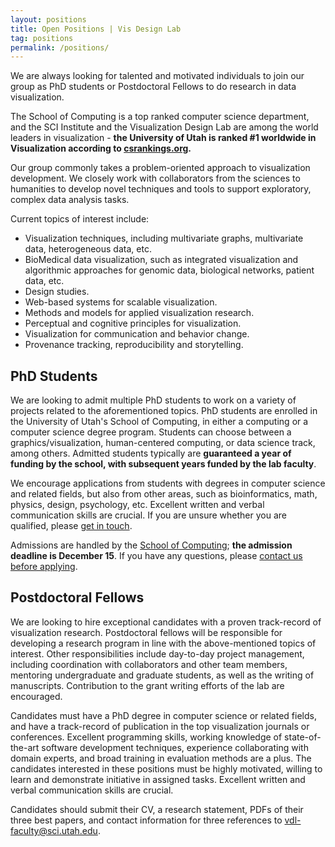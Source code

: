 ```yaml
---
layout: positions
title: Open Positions | Vis Design Lab
tag: positions
permalink: /positions/
---
```


We are always looking for talented and motivated individuals to join our group as PhD students or Postdoctoral Fellows to do research in data visualization. 

The School of Computing is a top ranked computer science department, and the SCI Institute and the Visualization Design Lab are among the world leaders in visualization - **the University of Utah is ranked #1 worldwide in Visualization according to [csrankings.org](http://csrankings.org/#/index?vis).** 

Our group commonly takes a problem-oriented approach to visualization development. We closely work with collaborators from the sciences to humanities to develop novel techniques and tools to support exploratory, complex data analysis tasks.

Current topics of interest include: 

 * Visualization techniques, including multivariate graphs, multivariate data, heterogeneous data, etc.
 * BioMedical data visualization, such as integrated visualization and algorithmic approaches for genomic data, biological networks, patient data, etc.
 * Design studies.
 * Web-based systems for scalable visualization.
 * Methods and models for applied visualization research.
 * Perceptual and cognitive principles for visualization.
 * Visualization for communication and behavior change.
 * Provenance tracking, reproducibility and storytelling. 


## PhD Students

We are looking to admit multiple PhD students to work on a variety of projects related to the aforementioned topics. PhD students are enrolled in the University of Utah's School of Computing, in either a computing or a computer science degree program. Students can choose between a graphics/visualization, human-centered computing, or data science track, among others. Admitted students typically are **guaranteed a year of funding by the school, with subsequent years funded by the lab faculty**. 

We encourage applications from students with degrees in computer science and related fields, but also from other areas, such as bioinformatics, math, physics, design, psychology, etc. Excellent written and verbal communication skills are crucial. If you are unsure whether you are qualified, please [get in touch](mailto:vdl-faculty@sci.utah.edu).  

Admissions are handled by the [School of Computing](http://www.cs.utah.edu/graduate/admissions/); **the admission deadline is December 15**. If you have any questions, please [contact us before applying](mailto:vdl-faculty@sci.utah.edu).  

## Postdoctoral Fellows

We are looking to hire exceptional candidates with a proven track-record of visualization research. Postdoctoral fellows will be responsible for developing a research program in line with the above-mentioned topics of interest. Other responsibilities include day-to-day project management, including coordination with collaborators and other team members, mentoring undergraduate and graduate students, as well as the writing of manuscripts. Contribution to the grant writing efforts of the lab are encouraged.

Candidates must have a PhD degree in computer science or related fields, and have a track-record of publication in the top visualization journals or conferences. Excellent programming skills, working knowledge of state-of-the-art software development techniques, experience collaborating with domain experts, and broad training in evaluation methods are a plus. The candidates interested in these positions must be highly motivated, willing to learn and demonstrate initiative in assigned tasks. Excellent written and verbal communication skills are crucial.

Candidates should submit their CV, a research statement, PDFs of their three best papers, and contact information for three references to [vdl-faculty@sci.utah.edu](mailto:vdl-faculty@sci.utah.edu).
